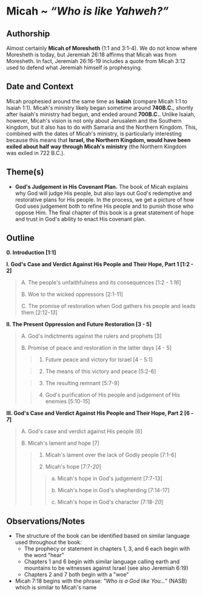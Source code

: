 # Micah ~ *“Who is like Yahweh?”*


## Authorship
Almost certainly **Micah of Moresheth** (1:1 and 3:1-4).  We do not know where Moresheth is today, but Jeremiah 26:18 affirms that Micah was from Moresheth.  In fact, Jeremiah 26:16-19 includes a quote from Micah 3:12 used to defend what Jeremiah himself is prophesying.


## Date and Context
Micah prophesied around the same time as **Isaiah** (compare Micah 1:1 to Isaiah 1:1).  Micah's ministry likely began sometime around **740B.C.**, shortly after Isaiah's ministry had begun, and ended around **700B.C.**.  Unlike Isaiah, however, Micah's vision is not only about Jerusalem and the Southern kingdom, but it also has to do with Samaria and the Northern Kingdom.  This, combined with the dates of Micah's ministry, is particularly interesting because this means that **Israel, the Northern Kingdom, would have been exiled about half way through Micah's ministry** (the Northern Kingdom was exiled in 722 B.C.).


## Theme(s)
- **God's Judgement in His Covenant Plan.**  The book of Micah explains why God will judge His people, but also lays out God's redemptive and restorative plans for His people.  In the process, we get a picture of how God uses judgement both to refine His people and to punish those who oppose Him.  The final chapter of this book is a great statement of hope and trust in God's ability to enact His covenant plan.


## Outline
**0. Introduction  [1:1]**

**I. God's Case and Verdict Against His People and Their Hope, Part 1  [1:2 - 2]**

  > A. The people's unfaithfulness and its consequences  [1:2 - 1:*16*]
  > 
  > B. Woe to the wicked oppressors  [2:1-11]
  > 
  > C. The promise of restoration when God gathers his people and leads them  [2:12-*13*]

**II. The Present Oppression and Future Restoration  [3 - 5]**

  > A. God's indictments against the rulers and prophets  [3]
  > 
  > B. Promise of peace and restoration in the latter days  [4 - 5]
  > 
  > > 1. Future peace and victory for Israel  [4 - 5:1]
  > 
  > > 2. The means of this victory and peace  [5:2-6]
  > 
  > > 3. The resulting remnant  [5:7-9]
  > 
  > > 4. God's purification of His people and judgement of His enemies  [5:10-*15*]

**III. God's Case and Verdict Against His People and Their Hope, Part 2  [6 - *7*]**

  > A. God's case and verdict against His people  [6]
  > 
  > B. Micah's lament and hope  [7]
  > 
  > > 1. Micah's lament over the lack of Godly people  [7:1-6]
  > > 
  > > 2. Micah's hope  [7:7-*20*]
  > > 
  > >  > a. Micah's hope in God's judgement  [7:7-13]
  > >  > 
  > >  > b. Micah's hope in God's shepherding  [7:14-17]
  > >  > 
  > >  > c. Micah's hope in God's character  [7:18-*20*]


## Observations/Notes
  - The structure of the book can be identified based on similar language used throughout the book:
      + The prophecy or statement in chapters 1, 3, and 6 each begin with the word "hear"
      + Chapters 1 and 6 begin with similar language calling earth and mountains to be witnesses against Israel (see also Jeremiah 6:19)
      + Chapters 2 and 7 both begin with a "woe"
  - Micah 7:18 begins with the phrase: *"Who is a God like You..."* (NASB)  which is similar to Micah's name
